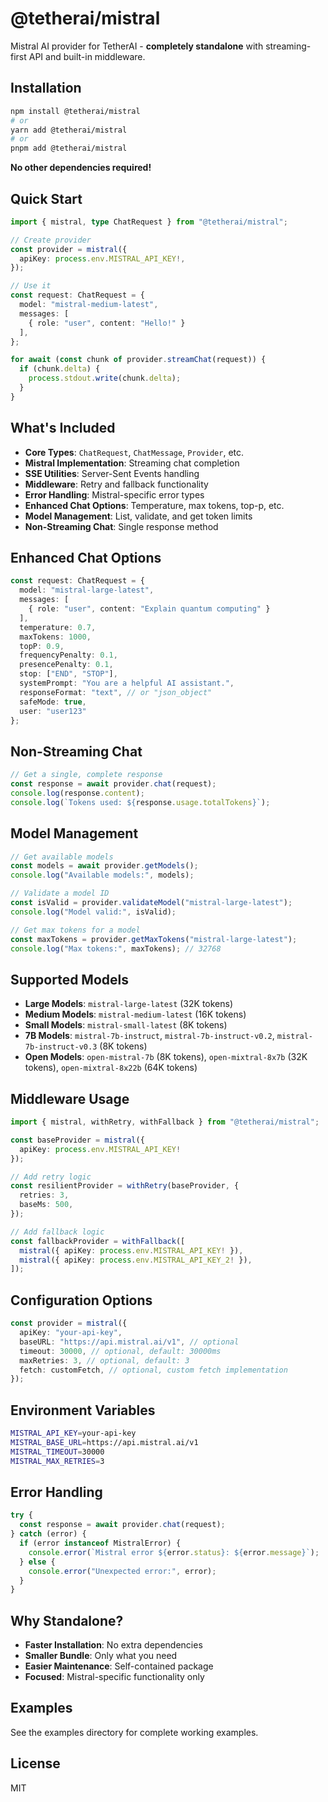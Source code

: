 # @tetherai/mistral

Mistral AI provider for TetherAI - **completely standalone** with streaming-first API and built-in middleware.

## Installation

```bash
npm install @tetherai/mistral
# or
yarn add @tetherai/mistral
# or
pnpm add @tetherai/mistral
```

**No other dependencies required!**

## Quick Start

```typescript
import { mistral, type ChatRequest } from "@tetherai/mistral";

// Create provider
const provider = mistral({
  apiKey: process.env.MISTRAL_API_KEY!,
});

// Use it
const request: ChatRequest = {
  model: "mistral-medium-latest",
  messages: [
    { role: "user", content: "Hello!" }
  ],
};

for await (const chunk of provider.streamChat(request)) {
  if (chunk.delta) {
    process.stdout.write(chunk.delta);
  }
}
```

## What's Included

- **Core Types**: `ChatRequest`, `ChatMessage`, `Provider`, etc.  
- **Mistral Implementation**: Streaming chat completion  
- **SSE Utilities**: Server-Sent Events handling  
- **Middleware**: Retry and fallback functionality  
- **Error Handling**: Mistral-specific error types  
- **Enhanced Chat Options**: Temperature, max tokens, top-p, etc.
- **Model Management**: List, validate, and get token limits
- **Non-Streaming Chat**: Single response method

## Enhanced Chat Options

```typescript
const request: ChatRequest = {
  model: "mistral-large-latest",
  messages: [
    { role: "user", content: "Explain quantum computing" }
  ],
  temperature: 0.7,
  maxTokens: 1000,
  topP: 0.9,
  frequencyPenalty: 0.1,
  presencePenalty: 0.1,
  stop: ["END", "STOP"],
  systemPrompt: "You are a helpful AI assistant.",
  responseFormat: "text", // or "json_object"
  safeMode: true,
  user: "user123"
};
```

## Non-Streaming Chat

```typescript
// Get a single, complete response
const response = await provider.chat(request);
console.log(response.content);
console.log(`Tokens used: ${response.usage.totalTokens}`);
```

## Model Management

```typescript
// Get available models
const models = await provider.getModels();
console.log("Available models:", models);

// Validate a model ID
const isValid = provider.validateModel("mistral-large-latest");
console.log("Model valid:", isValid);

// Get max tokens for a model
const maxTokens = provider.getMaxTokens("mistral-large-latest");
console.log("Max tokens:", maxTokens); // 32768
```

## Supported Models

- **Large Models**: `mistral-large-latest` (32K tokens)
- **Medium Models**: `mistral-medium-latest` (16K tokens)  
- **Small Models**: `mistral-small-latest` (8K tokens)
- **7B Models**: `mistral-7b-instruct`, `mistral-7b-instruct-v0.2`, `mistral-7b-instruct-v0.3` (8K tokens)
- **Open Models**: `open-mistral-7b` (8K tokens), `open-mixtral-8x7b` (32K tokens), `open-mixtral-8x22b` (64K tokens)

## Middleware Usage

```typescript
import { mistral, withRetry, withFallback } from "@tetherai/mistral";

const baseProvider = mistral({ 
  apiKey: process.env.MISTRAL_API_KEY! 
});

// Add retry logic
const resilientProvider = withRetry(baseProvider, {
  retries: 3,
  baseMs: 500,
});

// Add fallback logic
const fallbackProvider = withFallback([
  mistral({ apiKey: process.env.MISTRAL_API_KEY! }),
  mistral({ apiKey: process.env.MISTRAL_API_KEY_2! }),
]);
```

## Configuration Options

```typescript
const provider = mistral({
  apiKey: "your-api-key",
  baseURL: "https://api.mistral.ai/v1", // optional
  timeout: 30000, // optional, default: 30000ms
  maxRetries: 3, // optional, default: 3
  fetch: customFetch, // optional, custom fetch implementation
});
```

## Environment Variables

```bash
MISTRAL_API_KEY=your-api-key
MISTRAL_BASE_URL=https://api.mistral.ai/v1
MISTRAL_TIMEOUT=30000
MISTRAL_MAX_RETRIES=3
```

## Error Handling

```typescript
try {
  const response = await provider.chat(request);
} catch (error) {
  if (error instanceof MistralError) {
    console.error(`Mistral error ${error.status}: ${error.message}`);
  } else {
    console.error("Unexpected error:", error);
  }
}
```

## Why Standalone?

- **Faster Installation**: No extra dependencies
- **Smaller Bundle**: Only what you need
- **Easier Maintenance**: Self-contained package
- **Focused**: Mistral-specific functionality only

## Examples

See the examples directory for complete working examples.

## License

MIT
